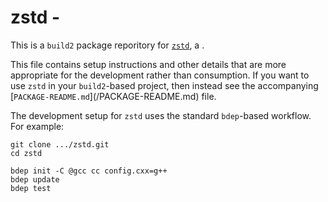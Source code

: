 # zstd - <SUMMARY>

This is a `build2` package reporitory for [`zstd`](https://<UPSTREAM-URL>),
a <SUMMARY-OF-FUNCTIONALITY>.

This file contains setup instructions and other details that are more
appropriate for the development rather than consumption. If you want to use
`zstd` in your `build2`-based project, then instead see the accompanying
[`PACKAGE-README.md`](<PACKAGE>/PACKAGE-README.md) file.

The development setup for `zstd` uses the standard `bdep`-based workflow.
For example:

```
git clone .../zstd.git
cd zstd

bdep init -C @gcc cc config.cxx=g++
bdep update
bdep test
```
